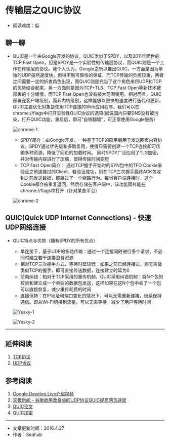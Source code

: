 # 传输层之QUIC协议
* 阅读难度：低

## 聊一聊
* QUIC是一个由Google开发的协议。QUIC类似于SPDY，以及2011年面世的TCP Fast Open，但是SPDY是一个实验性的传输层协议，而QUIC则是一个工作在传输层的协议。我个人认为，Google之所以推出QUIC，一方面是因为单独的UDP虽然速度快，但得不到可靠性的保证，而TCP传输的负担较重，两者之间需要一定的折衷角色出现，而QUIC则是充当了这个角色来将UDP和TCP的优势结合起来。另一方面则是因为TCP+TLS、TCP Fast Open等新技术被部署的十分缓慢，而TCP Fast Open也没有被大范围使用。相对而言，QUIC部署在客户端级别，而非内核级别，这样能够以更快的速度进行迭代和更新。QUIC主要优化对象是使用TCP连接的Web应用程序。我们可以在chrome://flags中打开实验性QUIC协议的选项(据说国内只要DNS没有被污染，打开QUIC功能，重启后，即可“自带翻墙”，可正常使用Google服务)
	
	![chrome-1](https://github.com/SeaHub/BlogOfComputerNetwork/blob/master/res/chrome-1.png?raw=true)
	
	* SPDY简介：由Google开发，一种基于TCP的应用层用于发送网页内容协议。SPDY通过优先级和多路复用，使得只需要创建一个TCP连接即可传输多种资源，降低了网页的加载时间。 同时SPDY广泛应用了TLS加密，并对传输内容进行了压缩，使得传输时间变短
	* TCP Fast Open简介： 通过TCP握手开始时的SYN包中的TFO Cookie来验证之前连接过的Client，若验证成功，则在TCP三次握手最终ACK包收到之前发送数据，即跳过了一个绕路行为。每当客户端连接时，这个Cookie都会被重复返回，然后存储在客户端中，该功能同样能在chrome://flags中打开（针对某些平台）
	
	![chrome-2](https://github.com/SeaHub/BlogOfComputerNetwork/blob/master/res/chrome-2.png?raw=true)

## QUIC(Quick UDP Internet Connections) - 快速UDP网络连接	 
* QUIC特点与优势（拥有SPDY的所有优点）
	* 单连接下，基于UDP的多路传输：通过一个连接同时进行多个请求，不必同时建立若干连接浪费资源
	* 相对TCP三次握手方式，等待时延较低：如果之前已经连接过，则无需做类似TCP的握手，即可直接传送数据，连接建立时延为0
	* 前向纠错：相对于TCP采用的重传机制，QUIC采用纠错机制：将N个包的校验和建立成一个单独的数据包发送，这样如果在这N个包中丢了一个包可以直接恢复，减少重传耗费的时间
	* 连接保持：在IP地址和端口变化的情况下，可以无需重新连接，继续保持通信。即从Wi-Fi切换到流量，可以无需等待，减少了用户等待时间
	
	![Yesky-1](https://github.com/SeaHub/BlogOfComputerNetwork/blob/master/res/Yesky-1.png?raw=true)
	
	![Yesky-2](https://github.com/SeaHub/BlogOfComputerNetwork/blob/master/res/Yesky-2.png?raw=true)
	
---
## 延伸阅读
1. [TCP协议](https://github.com/SeaHub/BlogOfComputerNetwork/blob/master/link/0004.md)
2. [UDP协议](https://github.com/SeaHub/BlogOfComputerNetwork/blob/master/link/0006.md)

## 参考阅读
1. [Google Develop Live介绍视频](https://www.youtube.com/watch?v=hQZ-0mXFmk8)
2. [天极新闻 - 谷歌欲用改良版的UDP协议QUIC提高网页速度](http://news.yesky.com/220/59050220.shtml)
3. [QUIC论文](http://c3lab.poliba.it/images/3/3b/QUIC_SAC15.pdf)
4. [QUIC加密](https://docs.google.com/document/d/1g5nIXAIkN_Y-7XJW5K45IblHd_L2f5LTaDUDwvZ5L6g/edit)

---

* 文章更新时间：2016.4.27
* 作者：Seahub
